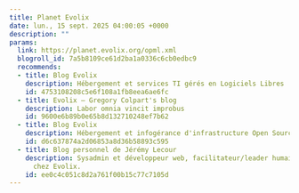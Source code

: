 ```yaml
---
title: Planet Evolix
date: lun., 15 sept. 2025 04:00:05 +0000
description: ""
params:
  link: https://planet.evolix.org/opml.xml
  blogroll_id: 7a5b8109ce61d2ba1a0336c6cb0edbc9
  recommends:
  - title: Blog Evolix
    description: Hébergement et services TI gérés en Logiciels Libres
    id: 4753108208c5e6f108a1fb8eea6ae6fc
  - title: Evolix – Gregory Colpart's blog
    description: Labor omnia vincit improbus
    id: 9600e6b89b0e65b8d132710248ef7b62
  - title: Blog Evolix
    description: Hébergement et infogérance d'infrastructure Open Source
    id: d6c637874a2d06853a8d36b58893c595
  - title: Blog personnel de Jérémy Lecour
    description: Sysadmin et développeur web, facilitateur/leader humain et technique
      chez Evolix.
    id: ee0c4c051c8d2a761f00b15c77c7105d
---
```

